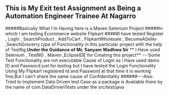 ## This is My Exit test Assignment as Being a Automation Engineer Trainee At Nagarro
#####Basically What I'm Having here is a Maven Selenium Project 
#####In which I am testing Ecommerce website Flipkart
#####I have tested Register , LogIn , SearchProduct , AddToCart , FlipkartWholesale , BecomeASeller ,SearchGrocerry type of Functionality in this particular project with the help of TestNg 
**Under the Guidance of Mr, Sanyam Wadhwa Sir**
** I Have used Selenium , TestNG , Maven ,EclipseIDE for Creating this project**
---Some Test Functionality are not executable Cause of Login as i Have used demo ID and Password just for testing but I have tested the Login Functionality Using My Flipkart registered Id and Password at that time it is working fine,But I can't share the same cause of Confidentiality
######---Also Tried to Implement Data Driven test Case as a package is Available there by the name of com.DataDrivenTests under the src/test/java 

